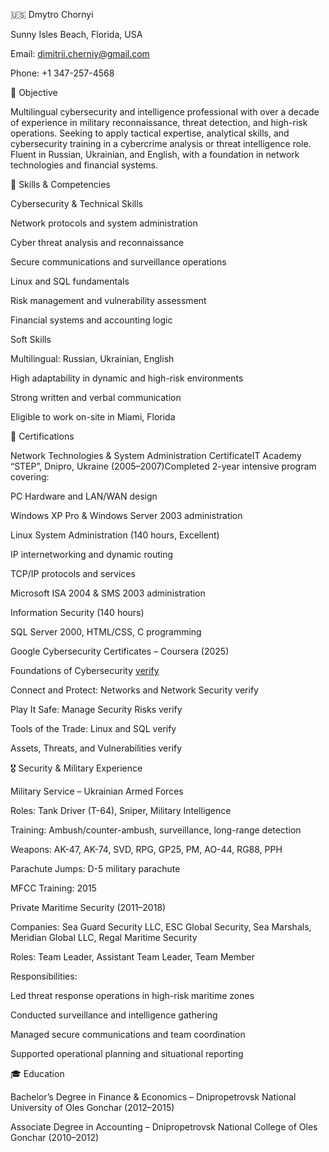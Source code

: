 🇺🇸 Dmytro Chornyi

Sunny Isles Beach, Florida, USA

Email: dimitrii.cherniy@gmail.com

Phone: +1 347-257-4568

🎯 Objective

Multilingual cybersecurity and intelligence professional with over a decade of experience in military reconnaissance, threat detection, and high-risk operations. Seeking to apply tactical expertise, analytical skills, and cybersecurity training in a cybercrime analysis or threat intelligence role. Fluent in Russian, Ukrainian, and English, with a foundation in network technologies and financial systems.

🧠 Skills & Competencies

Cybersecurity & Technical Skills

Network protocols and system administration

Cyber threat analysis and reconnaissance

Secure communications and surveillance operations

Linux and SQL fundamentals

Risk management and vulnerability assessment

Financial systems and accounting logic

Soft Skills

Multilingual: Russian, Ukrainian, English

High adaptability in dynamic and high-risk environments

Strong written and verbal communication

Eligible to work on-site in Miami, Florida

🧾 Certifications

Network Technologies & System Administration CertificateIT Academy “STEP”, Dnipro, Ukraine (2005–2007)Completed 2-year intensive program covering:

PC Hardware and LAN/WAN design

Windows XP Pro & Windows Server 2003 administration

Linux System Administration (140 hours, Excellent)

IP internetworking and dynamic routing

TCP/IP protocols and services

Microsoft ISA 2004 & SMS 2003 administration

Information Security (140 hours)

SQL Server 2000, HTML/CSS, C programming

Google Cybersecurity Certificates – Coursera (2025)

Foundations of Cybersecurity [verify](https://www.coursera.org/account/accomplishments/verify/982EEO8VTU2I)

Connect and Protect: Networks and Network Security verify

Play It Safe: Manage Security Risks verify

Tools of the Trade: Linux and SQL verify

Assets, Threats, and Vulnerabilities verify

🎖️ Security & Military Experience

Military Service – Ukrainian Armed Forces

Roles: Tank Driver (T-64), Sniper, Military Intelligence

Training: Ambush/counter-ambush, surveillance, long-range detection

Weapons: AK-47, AK-74, SVD, RPG, GP25, PM, AO-44, RG88, PPH

Parachute Jumps: D-5 military parachute

MFCC Training: 2015

Private Maritime Security (2011–2018)

Companies: Sea Guard Security LLC, ESC Global Security, Sea Marshals, Meridian Global LLC, Regal Maritime Security

Roles: Team Leader, Assistant Team Leader, Team Member

Responsibilities:

Led threat response operations in high-risk maritime zones

Conducted surveillance and intelligence gathering

Managed secure communications and team coordination

Supported operational planning and situational reporting

🎓 Education

Bachelor’s Degree in Finance & Economics – Dnipropetrovsk National University of Oles Gonchar (2012–2015)

Associate Degree in Accounting – Dnipropetrovsk National College of Oles Gonchar (2010–2012)
